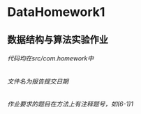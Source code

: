 # DataHomework1
## 数据结构与算法实验作业
###### 代码均在src/com.homework中
###### 文件名为报告提交日期
###### 作业要求的题目在方法上有注释题号，如(6-1)1
